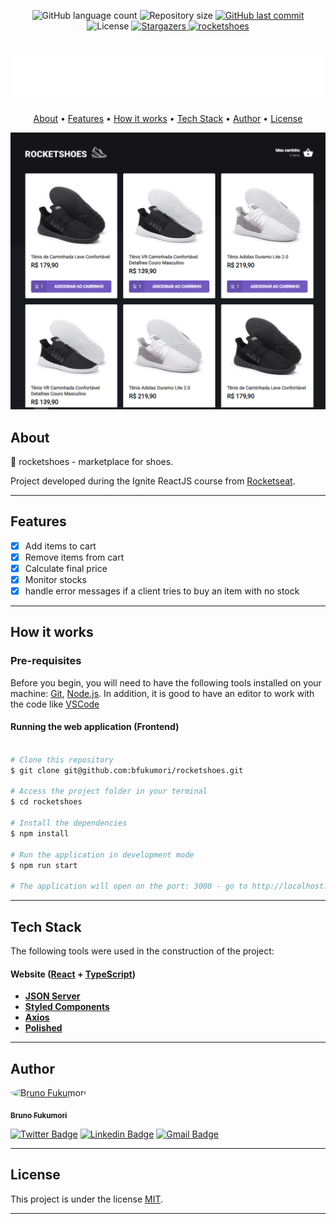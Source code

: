
<p align="center">
  <img alt="GitHub language count" src="https://img.shields.io/github/languages/count/bfukumori/rocketshoes?color=%2304D361">

  <img alt="Repository size" src="https://img.shields.io/github/repo-size/bfukumori/rocketshoes">
 
  <a href="https://github.com/bfukumori/rocketshoes/commits/master">
    <img alt="GitHub last commit" src="https://img.shields.io/github/last-commit/bfukumori/rocketshoes">
  </a>
    
   <img alt="License" src="https://img.shields.io/badge/license-MIT-brightgreen">
   <a href="https://github.com/bfukumori/rocketshoes/stargazers">
    <img alt="Stargazers" src="https://img.shields.io/github/stars/bfukumori/rocketshoes?style=social">
  </a>

  <a href="https://rocketshoes-olive.vercel.app/">
    <img alt="rocketshoes" src="https://img.shields.io/badge/rocketshoes-%237159c1?style=flat&logo=ghost">
    </a>
 
</p>
<h1 align="center">
    <img alt="rocketshoes" title="#rocketshoes" src="./src/assets/images/logo.svg" />
</h1>

<p align="center">
  <a href="#about">About</a> •
  <a href="#features">Features</a> •
  <a href="#how-it-works">How it works</a> • 
  <a href="#tech-stack">Tech Stack</a> • 
  <a href="#author">Author</a> • 
  <a href="#user-content-license">License</a>
</p>

<div align="center"> 
	<img alt="rocketshoes" title="#rocketshoes" src="./src/assets/images/banner.PNG" />
</div>

## About

👟 rocketshoes - marketplace for shoes.

Project developed during the Ignite ReactJS course from [Rocketseat](https://www.rocketseat.com.br/ignite).

---

## Features

- [x] Add items to cart
- [x] Remove items from cart
- [x] Calculate final price
- [x] Monitor stocks
- [x] handle error messages if a client tries to buy an item with no stock
---

## How it works

### Pre-requisites

Before you begin, you will need to have the following tools installed on your machine:
[Git](https://git-scm.com), [Node.js](https://nodejs.org/en/).
In addition, it is good to have an editor to work with the code like [VSCode](https://code.visualstudio.com/)

#### Running the web application (Frontend)

```bash

# Clone this repository
$ git clone git@github.com:bfukumori/rocketshoes.git

# Access the project folder in your terminal
$ cd rocketshoes

# Install the dependencies
$ npm install

# Run the application in development mode
$ npm run start

# The application will open on the port: 3000 - go to http://localhost:3000

```

---

## Tech Stack

The following tools were used in the construction of the project:

#### **Website**  ([React](https://reactjs.org/)  +  [TypeScript](https://www.typescriptlang.org/))

-   **[JSON Server](https://www.npmjs.com/package/json-server/)**
-   **[Styled Components](https://styled-components.com/)**
-   **[Axios](https://github.com/axios/axios/)**
-   **[Polished](https://polished.js.org/)**

---
## Author

<a href="https://www.facebook.com/bruno.fukumori.9/">
 <img style="border-radius: 50%;" src="https://avatars.githubusercontent.com/u/82473580?v=4" width="100px;" alt="Bruno Fukumori"/>
 <br />
  
 <sub><b>Bruno Fukumori</b></sub></a> <a href="https://www.facebook.com/bruno.fukumori.9/" title="facebook"></a>
 <br />

[![Twitter Badge](https://img.shields.io/badge/-Twitter-1ca0f1?style=flat-square&labelColor=1ca0f1&logo=twitter&logoColor=white&link=https://twitter.com/hi_fukujp)](https://twitter.com/hi_fukujp) [![Linkedin Badge](https://img.shields.io/badge/-Linkedin-blue?style=flat-square&logo=Linkedin&logoColor=white&link=https://www.linkedin.com/in/bfukumori/)](https://www.linkedin.com/in/bfukumori/) 
[![Gmail Badge](https://img.shields.io/badge/-Gmail-c14438?style=flat-square&logo=Gmail&logoColor=white&link=mailto:brunofukumori@gmail.com)](mailto:brunofukumori@gmail.com)

---

## License

This project is under the license [MIT](./LICENSE).

---

